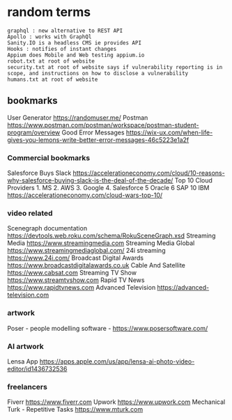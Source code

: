 # random terms

```
graphql : new alternative to REST API
Apollo : works with GraphQl
Sanity.IO is a headless CMS ie provides API
Hooks : notifies of instant changes
Appium does Mobile and Web testing appium.io
robot.txt at root of website
security.txt at root of website says if vulnerability reporting is in scope, and instructions on how to disclose a vulnerability
humans.txt at root of website
```



## bookmarks

User Generator  https://randomuser.me/ 
Postman https://www.postman.com/postman/workspace/postman-student-program/overview
Good Error Messages https://wix-ux.com/when-life-gives-you-lemons-write-better-error-messages-46c5223e1a2f

### Commercial bookmarks

Salesforce Buys Slack https://accelerationeconomy.com/cloud/10-reasons-why-salesforce-buying-slack-is-the-deal-of-the-decade/
Top 10 Cloud Providers 1. MS 2. AWS 3. Google 4. Salesforce 5 Oracle 6 SAP 10 IBM https://accelerationeconomy.com/cloud-wars-top-10/

### video related

Scenegraph documentation https://devtools.web.roku.com/schema/RokuSceneGraph.xsd
Streaming Media https://www.streamingmedia.com
Streaming Media Global https://www.streamingmediaglobal.com/
24i streaming https://www.24i.com/
Broadcast Digital Awards https://www.broadcastdigitalawards.co.uk
Cable And Satellite https://www.cabsat.com
Streaming TV Show https://www.streamtvshow.com
Rapid TV News https://www.rapidtvnews.com
Advanced Television https://advanced-television.com


### artwork

Poser - people modelling software - https://www.posersoftware.com/

### AI artwork

Lensa App https://apps.apple.com/us/app/lensa-ai-photo-video-editor/id1436732536

### freelancers

Fiverr https://www.fiverr.com
Upwork https://www.upwork.com
Mechanical Turk - Repetitive Tasks https://www.mturk.com 
